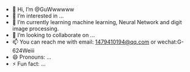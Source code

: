 - 👋 Hi, I’m @GuWwwwww
- 👀 I’m interested in ...
- 🌱 I’m currently learning machine learning, Neural Network and digit image processing.
- 💞️ I’m looking to collaborate on ...
- 📫 You can reach me with email: 1479410194@qq.com or wechat:G-624Weiii
- 😄 Pronouns: ...
- ⚡ Fun fact: ...

<!---
GuWwwwww/GuWwwwww is a ✨ special ✨ repository because its `README.md` (this file) appears on your GitHub profile.
You can click the Preview link to take a look at your changes.
--->
